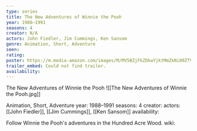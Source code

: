 ```yaml
---
type: series
title: The New Adventures of Winnie the Pooh
year: 1988–1991
seasons: 4
creator: N/A
actors: John Fiedler, Jim Cummings, Ken Sansom
genre: Animation, Short, Adventure
seen:
rating: 
poster: https://m.media-amazon.com/images/M/MV5BZjFkZDkwYjktMmZkNi00ZTVkLWI5ZmItZWI2MmI1NjQ1Y2U0XkEyXkFqcGdeQXVyOTg4MDk3MTQ@._V1_SX300.jpg
trailer_embed: Could not find trailer.
availability:
---
```

The New Adventures of Winnie the Pooh
![[The New Adventures of Winnie the Pooh.jpg]]

Animation, Short, Adventure
year: 1988–1991
seasons: 4
creator: 
actors: [[John Fiedler]], [[Jim Cummings]], [[Ken Sansom]]
availability:

Follow Winnie the Pooh's adventures in the Hundred Acre Wood.
wiki: 


